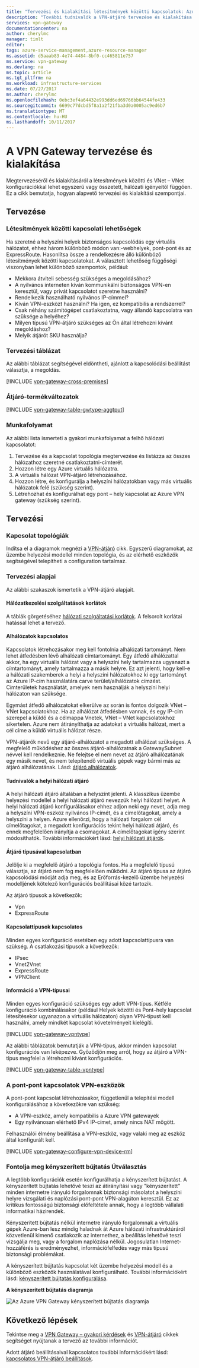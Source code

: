 ```yaml
---
title: "Tervezési és kialakítási létesítmények közötti kapcsolatok: Azure VPN Gateway |} Microsoft Docs"
description: "További tudnivalók a VPN-átjáró tervezése és kialakítása létesítmények közötti, hibrid és VNet – VNet kapcsolatokhoz"
services: vpn-gateway
documentationcenter: na
author: cherylmc
manager: timlt
editor: 
tags: azure-service-management,azure-resource-manager
ms.assetid: d5aaab83-4e74-4484-8bf0-cc465811e757
ms.service: vpn-gateway
ms.devlang: na
ms.topic: article
ms.tgt_pltfrm: na
ms.workload: infrastructure-services
ms.date: 07/27/2017
ms.author: cherylmc
ms.openlocfilehash: 0ebc3ef4a64432e993dd6ed69766bb64544fe433
ms.sourcegitcommit: 6699c77dcbd5f8a1a2f21fba3d0a0005ac9ed6b7
ms.translationtype: MT
ms.contentlocale: hu-HU
ms.lasthandoff: 10/11/2017
---
```

# <a name="planning-and-design-for-vpn-gateway"></a>A VPN Gateway tervezése és kialakítása

Megtervezéséről és kialakításáról a létesítmények közötti és VNet – VNet konfigurációkkal lehet egyszerű vagy összetett, hálózati igényeitől függően. Ez a cikk bemutatja, hogyan alapvető tervezési és kialakítási szempontjai.

## <a name="planning"></a>Tervezése

### <a name="compare"></a>Létesítmények közötti kapcsolati lehetőségek

Ha szeretné a helyszíni helyek biztonságos kapcsolódás egy virtuális hálózatot, ehhez három különböző módon van:-webhelyek, pont-pont és az ExpressRoute. Hasonlítsa össze a rendelkezésre álló különböző létesítmények közötti kapcsolatokat. A választott lehetőség függőségi viszonyban lehet különböző szempontok, például:

* Mekkora átviteli sebesség szükséges a megoldásához?
* A nyilvános interneten kíván kommunikálni biztonságos VPN-en keresztül, vagy privát kapcsolatot szeretne használni?
* Rendelkezik használható nyilvános IP-címmel?
* Kíván VPN-eszközt használni? Ha igen, ez kompatibilis a rendszerrel?
* Csak néhány számítógépet csatlakoztatna, vagy állandó kapcsolatra van szüksége a helyéhez?
* Milyen típusú VPN-átjáró szükséges az Ön által létrehozni kívánt megoldáshoz?
* Melyik átjárót SKU használja?

### <a name="planningtable"></a>Tervezési táblázat

Az alábbi táblázat segítségével eldöntheti, ajánlott a kapcsolódási beállítást választja, a megoldás.

[!INCLUDE [vpn-gateway-cross-premises](../../includes/vpn-gateway-cross-premises-include.md)]

### <a name="gwsku"></a>Átjáró-termékváltozatok

[!INCLUDE [vpn-gateway-table-gwtype-aggtput](../../includes/vpn-gateway-table-gwtype-aggtput-include.md)]

### <a name="wf"></a>Munkafolyamat

Az alábbi lista ismerteti a gyakori munkafolyamat a felhő hálózati kapcsolatot:

1. Tervezése és a kapcsolat topológia megtervezése és listázza az összes hálózathoz szeretné csatlakoztatni-címterét.
2. Hozzon létre egy Azure virtuális hálózatra. 
3. A virtuális hálózat VPN-átjáró létrehozásához.
4. Hozzon létre, és konfigurálja a helyszíni hálózatokban vagy más virtuális hálózatok felé (szükség szerint).
5. Létrehozhat és konfigurálhat egy pont – hely kapcsolat az Azure VPN gateway (szükség szerint).

## <a name="design"></a>Tervezési
### <a name="topologies"></a>Kapcsolat topológiák

Indítsa el a diagramok megnézi a [VPN-átjáró](vpn-gateway-about-vpngateways.md) cikk. Egyszerű diagramokat, az üzembe helyezési modellel minden topológia, és az elérhető eszközök segítségével telepítheti a configuration tartalmaz.

### <a name="designbasics"></a>Tervezési alapjai

Az alábbi szakaszok ismertetik a VPN-átjáró alapjait. 

#### <a name="servicelimits"></a>Hálózatkezelési szolgáltatások korlátok

A táblák görgetéséhez [hálózati szolgáltatási korlátok](../azure-subscription-service-limits.md#networking-limits). A felsorolt korlátai hatással lehet a tervező.

#### <a name="subnets"></a>Alhálózatok kapcsolatos

Kapcsolatok létrehozásakor meg kell fontolnia alhálózati tartományt. Nem lehet átfedésben lévő alhálózati címtartományt. Egy átfedő alhálózattal akkor, ha egy virtuális hálózat vagy a helyszíni hely tartalmazza ugyanazt a címtartományt, amely tartalmazza a másik helyre. Ez azt jelenti, hogy kell-e a hálózati szakemberek a helyi a helyszíni hálózatokhoz ki egy tartományt az Azure IP-cím használatára carve terület/alhálózatok címzést. Címterületek használatát, amelyek nem használják a helyszíni helyi hálózaton van szüksége.

Egymást átfedő alhálózatokat elkerülve az során is fontos dolgozik VNet – VNet kapcsolatokhoz. Ha az alhálózat átfedésben vannak, és egy IP-cím szerepel a küldő és a célmappa Vnetek, VNet – VNet kapcsolatokhoz sikertelen. Azure nem átirányíthatja az adatokat a virtuális hálózat, mert a cél címe a küldő virtuális hálózat része.

VPN-átjárók nevű egy átjáró-alhálózatot a megadott alhálózat szükséges. A megfelelő működéshez az összes átjáró-alhálózatnak a GatewaySubnet névvel kell rendelkeznie. Ne felejtse el nem nevet az átjáró alhálózatának egy másik nevet, és nem telepítendő virtuális gépek vagy bármi más az átjáró alhálózatának. Lásd: [átjáró alhálózatok](vpn-gateway-about-vpn-gateway-settings.md#gwsub).

#### <a name="local"></a>Tudnivalók a helyi hálózati átjáró

A helyi hálózati átjáró általában a helyszínt jelenti. A klasszikus üzembe helyezési modellel a helyi hálózati átjáró nevezzük helyi hálózati helyet. A helyi hálózati átjáró konfigurálásakor ehhez adjon neki egy nevet, adja meg a helyszíni VPN-eszköz nyilvános IP-címét, és a címelőtagokat, amely a helyszíni a helyen. Azure ellenőrzi, hogy a hálózati forgalom cél címelőtagokat, a megadott konfigurációs tekint helyi hálózati átjáró, és ennek megfelelően irányítja a csomagokat. A címelőtagokat igény szerint módosíthatók. További információkért lásd: [helyi hálózati átjárók](vpn-gateway-about-vpn-gateway-settings.md#lng).

#### <a name="gwtype"></a>Átjáró típusával kapcsolatban

Jelölje ki a megfelelő átjáró a topológia fontos. Ha a megfelelő típusú választja, az átjáró nem fog megfelelően működni. Az átjáró típusa az átjáró kapcsolódási módját adja meg, és az Erőforrás-kezelő üzembe helyezési modelljének kötelező konfigurációs beállításai közé tartozik.

Az átjáró típusok a következők:

* Vpn
* ExpressRoute

#### <a name="connectiontype"></a>Kapcsolattípusok kapcsolatos

Minden egyes konfiguráció esetében egy adott kapcsolattípusra van szükség. A csatlakozási típusok a következők:

* IPsec
* Vnet2Vnet
* ExpressRoute
* VPNClient

#### <a name="vpntype"></a>Információ a VPN-típusai

Minden egyes konfiguráció szükséges egy adott VPN-típus. Kétféle konfiguráció kombinálásakor (például Helyek közötti és Pont–hely kapcsolat létesítésekor ugyanazon a virtuális hálózaton) olyan VPN-típust kell használni, amely mindkét kapcsolat követelményeit kielégíti.

[!INCLUDE [vpn-gateway-vpntype](../../includes/vpn-gateway-vpntype-include.md)]

Az alábbi táblázatok bemutatják a VPN-típus, akkor minden kapcsolat konfigurációs van leképezve. Győződjön meg arról, hogy az átjáró a VPN-típus megfelel a létrehozni kívánt konfigurációs. 

[!INCLUDE [vpn-gateway-table-vpntype](../../includes/vpn-gateway-table-vpntype-include.md)]

### <a name="devices"></a>A pont-pont kapcsolatok VPN-eszközök

A pont-pont kapcsolat létrehozásakor, függetlenül a telepítési modell konfigurálásához a következőkre van szükség:

* A VPN-eszköz, amely kompatibilis a Azure VPN gatewayek
* Egy nyilvánosan elérhető IPv4 IP-címet, amely nincs NAT mögött.

Felhasználói élmény beállítása a VPN-eszköz, vagy valaki meg az eszköz által konfigurált kell.

[!INCLUDE [vpn-gateway-configure-vpn-device-rm](../../includes/vpn-gateway-configure-vpn-device-rm-include.md)]

### <a name="forcedtunnel"></a>Fontolja meg kényszerített bújtatás Útválasztás

A legtöbb konfigurációk esetén konfigurálhatja a kényszerített bújtatást. A kényszerített bújtatás lehetővé teszi az átirányítási vagy "kényszerített" minden internetre irányuló forgalomnak biztonsági másolatot a helyszíni helyre vizsgálati és naplózási pont-pont VPN-alagúton keresztül. Ez az kritikus fontosságú biztonsági előfeltétele annak, hogy a legtöbb vállalati informatikai házirendek. 

Kényszerített bújtatás nélkül internetre irányuló forgalomnak a virtuális gépek Azure-ban lesz mindig haladnak át Azure hálózati infrastruktúráról közvetlenül kimenő csatlakozik az internethez, a beállítás lehetővé teszi vizsgálja meg, vagy a forgalom naplózása nélkül. Jogosulatlan Internet-hozzáférés is eredményezhet, információfelfedés vagy más típusú biztonsági problémákat.

A kényszerített bújtatás kapcsolat két üzembe helyezési modell és a különböző eszközök használatával konfigurálható. További információkért lásd: [kényszerített bújtatás konfigurálása](vpn-gateway-forced-tunneling-rm.md).

**A kényszerített bújtatás diagramja**

![Az Azure VPN Gateway kényszerített bújtatás diagramja](./media/vpn-gateway-plan-design/forced-tunneling-diagram.png)

## <a name="next-steps"></a>Következő lépések

Tekintse meg a [VPN Gateway – gyakori kérdések](vpn-gateway-vpn-faq.md) és [VPN-átjáró](vpn-gateway-about-vpngateways.md) cikkek segítséget nyújtanak a tervező az további információt.

Adott átjáró beállításaival kapcsolatos további információkért lásd: [kapcsolatos VPN-átjáró beállítások](vpn-gateway-about-vpn-gateway-settings.md).